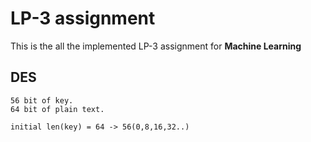 # LP-3 assignment

This is the all the implemented LP-3 assignment for <b>Machine Learning</b>


DES
---
	56 bit of key.
	64 bit of plain text.
	
	initial len(key) = 64 -> 56(0,8,16,32..)
	
